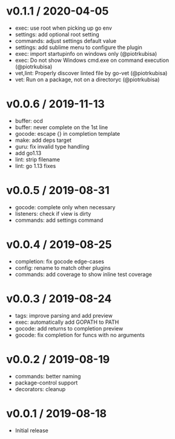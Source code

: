 
v0.1.1 / 2020-04-05
===================

  * exec: use root when picking up go env
  * settings: add optional root setting
  * commands: adjust settings default value
  * settings: add sublime menu to configure the plugin
  * exec: import startupinfo on windows only (@piotrkubisa)
  * exec: Do not show Windows cmd.exe on command execution (@piotrkubisa)
  * vet,lint: Properly discover linted file by go-vet (@piotrkubisa)
  * vet: Run on a package, not on a directoryc (@piotrkubisa)

v0.0.6 / 2019-11-13
===================

  * buffer: ocd
  * buffer: never complete on the 1st line
  * gocode: escape {} in completion template
  * make: add deps target
  * guru: fix invalid type handling
  * add go1.13
  * lint: strip filename
  * lint: go 1.13 fixes

v0.0.5 / 2019-08-31
===================

  * gocode: complete only when necessary
  * listeners: check if view is dirty
  * commands: add settings command

v0.0.4 / 2019-08-25
===================

  * completion: fix gocode edge-cases
  * config: rename to match other plugins
  * commands: add coverage to show inline test coverage

v0.0.3 / 2019-08-24
===================

  * tags: improve parsing and add preview
  * exec: automatically add GOPATH to PATH
  * gocode: add returns to completion preview
  * gocode: fix completion for funcs with no arguments

v0.0.2 / 2019-08-19
===================

  * commands: better naming
  * package-control support
  * decorators: cleanup

v0.0.1 / 2019-08-18
===================

  * Initial release
